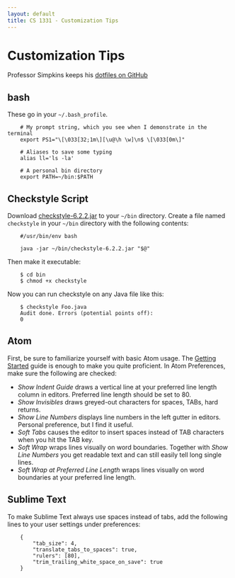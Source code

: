 ```yaml
---
layout: default
title: CS 1331 - Customization Tips
---
```


# Customization Tips

Professor Simpkins keeps his [dotfiles on GitHub](https://github.com/csimpkins/dotfiles)

## bash

These go in your `~/.bash_profile`.

        # My prompt string, which you see when I demonstrate in the terminal
        export PS1="\[\033[32;1m\][\u@\h \w]\n$ \[\033[0m\]"

        # Aliases to save some typing
        alias ll='ls -la'

        # A personal bin directory
        export PATH=~/bin:$PATH

## Checkstyle Script

Download [checkstyle-6.2.2.jar](resources/checkstyle-6.2.2.jar) to your `~/bin` directory. Create a file named `checkstyle` in your `~/bin` directory with the following contents:

        #/usr/bin/env bash

        java -jar ~/bin/checkstyle-6.2.2.jar "$@"

Then make it executable:

        $ cd bin
        $ chmod +x checkstyle

Now you can run checkstyle on any Java file like this:

        $ checkstyle Foo.java
        Audit done. Errors (potential points off):
        0

## Atom

First, be sure to familiarize yourself with basic Atom usage.  The [Getting Started](https://atom.io/docs/v0.124.0/getting-started) guide is enough to make you quite proficient.
In Atom Preferences, make sure the following are checked:

  - _Show Indent Guide_ draws a vertical line at your preferred line length column in editors.  Preferred line length should be set to 80.
  - _Show Invisibles_ draws greyed-out characters for spaces, TABs, hard returns.
  - _Show Line Numbers_ displays line numbers in the left gutter in editors.  Personal preference, but I find it useful.
  - _Soft Tabs_ causes the editor to insert spaces instead of TAB characters when you hit the TAB key.
  - _Soft Wrap_ wraps lines visually on word boundaries.  Together with _Show Line Numbers_ you get readable text and can still easily tell long single lines.
  - _Soft Wrap at Preferred Line Length_ wraps lines visually on word boundaries at your preferred line length.

## Sublime Text

To make Sublime Text always use spaces instead of tabs, add the following lines to your user settings under preferences:

        {
            "tab_size": 4,
            "translate_tabs_to_spaces": true,
            "rulers": [80],
            "trim_trailing_white_space_on_save": true
        }
